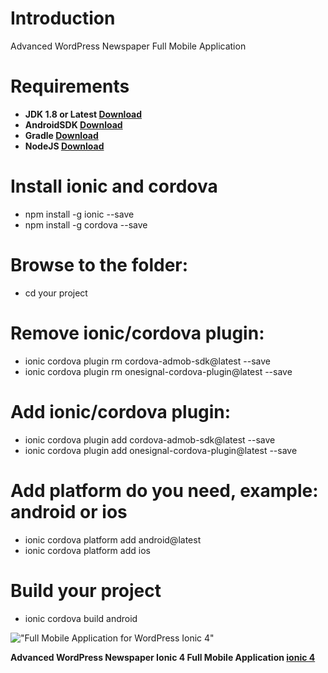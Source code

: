 Introduction
============

Advanced WordPress Newspaper Full Mobile Application

# Requirements
- **JDK 1.8 or Latest [Download](https://www.oracle.com/technetwork/java/javase/downloads/index.html)**
- **AndroidSDK [Download](https://developer.android.com/studio/index.html#resources)**
- **Gradle [Download](https://gradle.org/install)**
- **NodeJS [Download](https://nodejs.org/en/download)**

# Install ionic and cordova
- npm install -g ionic --save
- npm install -g cordova --save

# Browse to the folder:
- cd your project

# Remove ionic/cordova plugin:
- ionic cordova plugin rm cordova-admob-sdk@latest --save
- ionic cordova plugin rm onesignal-cordova-plugin@latest --save 

# Add ionic/cordova plugin:

- ionic cordova plugin add cordova-admob-sdk@latest --save 
- ionic cordova plugin add onesignal-cordova-plugin@latest --save

# Add platform do you need, example: android or ios
- ionic cordova platform add android@latest
- ionic cordova platform add ios

# Build your project
- ionic cordova build android

!["Full Mobile Application for WordPress Ionic 4"](http://fonebay.com/images/display.jpg "Full Mobile Application for WordPress Ionic 4")

**Advanced WordPress Newspaper Ionic 4 Full Mobile Application [ionic 4](https://codecanyon.net/item/how-to-build-a-advanced-newspaper-project-with-ionic-/20202972)**
